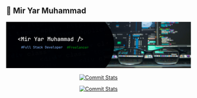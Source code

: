 ## 🤖 Mir Yar Muhammad

![My_Info](./imgs/github_devBaanner.png)

<center>

[![Commit Stats](http://github-profile-summary-cards.vercel.app/api/cards/profile-details?username=Yarmuhammadtalpur&theme=github)](https://github.com/Yarmuhammadtalpur#gh-light-mode-only)

[![Commit Stats](http://github-profile-summary-cards.vercel.app/api/cards/profile-details?username=Yarmuhammadtalpur&theme=github_dark)](https://github.com/Yarmuhammadtalpur#gh-dark-mode-only)

</center>
